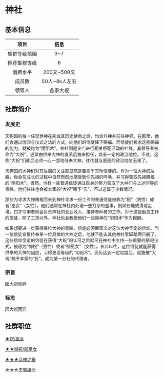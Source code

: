 # 神社

## 基本信息

项目|信息
:--:|:--:
集群等级范围|3~7
推荐集群等级|6
消费水平|200文~500文
成员数|50人~8k人左右
领导人|各家大祝

## 社群简介

### 发展史

天狗国的每一任现世神在完成其历史使命之后，均会升神并前往神界。在那里，他们会通过信仰与仪式之法的方式，向他们的信徒降下赐福。而信徒们祈求这些赐福的能力，就被称为“阴阳术”。神社则是专门进行相关祭祀活动的社群，其领导者被称为“大祝”，通常由供奉大神的直系后裔来担任，具有一定的政治地位。不过，这些“大祝”们此后必须一心一意地侍奉大神，往往就与更高的政治地位无缘了。

天狗国的大神们对其后裔的关注度显然是要高于其他信徒的。作为一位大神的后裔，你会在成长的过程中自然而然地感受到你先祖的呼唤，并习得获取先祖赐福的“阴阳术”。当然，也有一些普通信徒通过自身的努力获取了大神们与上述同等的青睐，他们往往也会被本家的“大祝”赐予“氏”，不过这属于少数情况。

那些为寻求大神赐福而来到神社寻求一份工作的普通信徒被称为“祝”（男性）或者“巫女”（女性）。他们通常在神社内处理一些打杂的差事，例如扫地或清理尘埃，口才伶俐者则会负责神社的营业收入、接待参拜者的工作。对于这些勤恳工作的信徒，除了工资以外，神社也会教授他们一些简单的“阴阳术”作为报酬。

如果想要进一步获得某位大神的青睐，信徒必须展现出对这位大神坚定的信仰。当一位信徒宣誓侍奉某一位具体的大神之后，他就不能去其他神社里脚踏两只船了。这些信仰坚定的信徒在获得“大祝”的认可之后就可在神社中主持一些重要的祭祀仪式，被称为“御祝”（男性）或者“御巫女”（女性）。长此以往，这位信徒就能获得供奉的大神的回应，习得更高等级的“阴阳术”。资历达到一定程度后，就能被“大祝”赐予本家的“氏”，成为某一分社的代理者。

### 宗旨

因大祝而异

### 标志

因大祝而异

## 社群职位

<a href="../shuku_miko" target="_blank">★祝/巫女</a>

<a href="../oshuku_omiko" target="_blank">★★御祝/御巫女</a>

<a href="../kamigami_no_ken" target="_blank">★★★众神之眷</a>

<a href="../amanojyaku" target="_blank">☆☆☆天魔雄命</a>
